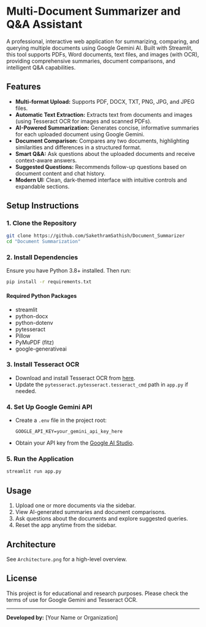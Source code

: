 # Multi-Document Summarizer and Q&A Assistant

A professional, interactive web application for summarizing, comparing, and querying multiple documents using Google Gemini AI. Built with Streamlit, this tool supports PDFs, Word documents, text files, and images (with OCR), providing comprehensive summaries, document comparisons, and intelligent Q&A capabilities.

## Features

- **Multi-format Upload:** Supports PDF, DOCX, TXT, PNG, JPG, and JPEG files.
- **Automatic Text Extraction:** Extracts text from documents and images (using Tesseract OCR for images and scanned PDFs).
- **AI-Powered Summarization:** Generates concise, informative summaries for each uploaded document using Google Gemini.
- **Document Comparison:** Compares any two documents, highlighting similarities and differences in a structured format.
- **Smart Q&A:** Ask questions about the uploaded documents and receive context-aware answers.
- **Suggested Questions:** Recommends follow-up questions based on document content and chat history.
- **Modern UI:** Clean, dark-themed interface with intuitive controls and expandable sections.

## Setup Instructions

### 1. Clone the Repository
```bash
git clone https://github.com/SakethramSathish/Document_Summarizer
cd "Document Summarization"
```

### 2. Install Dependencies
Ensure you have Python 3.8+ installed. Then run:
```bash
pip install -r requirements.txt
```

#### Required Python Packages
- streamlit
- python-docx
- python-dotenv
- pytesseract
- Pillow
- PyMuPDF (fitz)
- google-generativeai

### 3. Install Tesseract OCR
- Download and install Tesseract OCR from [here](https://github.com/tesseract-ocr/tesseract).
- Update the `pytesseract.pytesseract.tesseract_cmd` path in `app.py` if needed.

### 4. Set Up Google Gemini API
- Create a `.env` file in the project root:
  ```env
  GOOGLE_API_KEY=your_gemini_api_key_here
  ```
- Obtain your API key from the [Google AI Studio](https://aistudio.google.com/app/apikey).

### 5. Run the Application
```bash
streamlit run app.py
```

## Usage
1. Upload one or more documents via the sidebar.
2. View AI-generated summaries and document comparisons.
3. Ask questions about the documents and explore suggested queries.
4. Reset the app anytime from the sidebar.

## Architecture
See `Architecture.png` for a high-level overview.

## License
This project is for educational and research purposes. Please check the terms of use for Google Gemini and Tesseract OCR.

---

**Developed by:** [Your Name or Organization]
